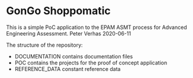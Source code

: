 # GonGo Shoppomatic

This is a simple PoC application to the EPAM ASMT process for Advanced Engineering
Assessment. Peter Verhas 2020-06-11
 
The structure of the repository:

- DOCUMENTATION contains documentation files
- POC contains the projects for the proof of concept application
- REFERENCE_DATA constant reference data

